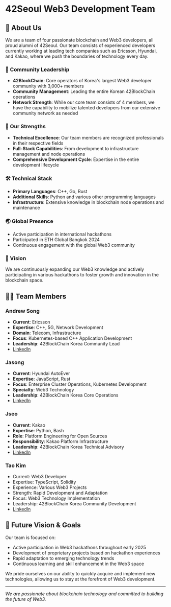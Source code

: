 # 42Seoul Web3 Development Team

## 👥 About Us
We are a team of four passionate blockchain and Web3 developers, all proud alumni of 42Seoul. Our team consists of experienced developers currently working at leading tech companies such as Ericsson, Hyundai, and Kakao, where we push the boundaries of technology every day.

### 💫 Community Leadership
- **42BlockChain**: Core operators of Korea's largest Web3 developer community with 3,000+ members
- **Community Management**: Leading the entire Korean 42BlockChain operations
- **Network Strength**: While our core team consists of 4 members, we have the capability to mobilize talented developers from our extensive community network as needed

### 💪 Our Strengths
- **Technical Excellence**: Our team members are recognized professionals in their respective fields
- **Full-Stack Capabilities**: From development to infrastructure management and node operations
- **Comprehensive Development Cycle**: Expertise in the entire development lifecycle

### 🛠 Technical Stack
- **Primary Languages**: C++, Go, Rust
- **Additional Skills**: Python and various other programming languages
- **Infrastructure**: Extensive knowledge in blockchain node operations and maintenance

### 🌏 Global Presence
- Active participation in international hackathons
- Participated in ETH Global Bangkok 2024
- Continuous engagement with the global Web3 community

### 🚀 Vision
We are continuously expanding our Web3 knowledge and actively participating in various hackathons to foster growth and innovation in the blockchain space.

## 👨‍💻 Team Members

### Andrew Song
- **Current**: Ericsson
- **Expertise**: C++, 5G, Network Development
- **Domain**: Telecom, Infrastructure
- **Focus**: Kubernetes-based C++ Application Development
- **Leadership**: 42BlockChain Korea Community Lead
- [LinkedIn](https://www.linkedin.com/in/sungwoonsong/)

### Jasong
- **Current**: Hyundai AutoEver
- **Expertise**: JavaScript, Rust
- **Focus**: Enterprise Cluster Operations, Kubernetes Development
- **Specialty**: Web3 Technology
- **Leadership**: 42BlockChain Korea Core Operations
- [LinkedIn](https://www.linkedin.com/in/jaeryongsong/)

### Jseo
- **Current**: Kakao
- **Expertise**: Python, Bash
- **Role**: Platform Engineering for Open Sources
- **Responsibility**: Kakao Platform Infrastructure
- **Leadership**: 42BlockChain Korea Technical Advisory
- [LinkedIn](https://www.linkedin.com/in/42-jseo/)

### Tao Kim
- Current: Web3 Developer
- Expertise: TypeScript, Solidity
- Experience: Various Web3 Projects
- Strength: Rapid Development and Adaptation
- Focus: Web3 Technology Implementation
- Leadership: 42BlockChain Korea Community Development
- [LinkedIn](https://www.linkedin.com/in/tao-b-kim/)

## 🎯 Future Vision & Goals

Our team is focused on:
- Active participation in Web3 hackathons throughout early 2025
- Development of proprietary projects based on hackathon experiences
- Rapid adaptation to emerging technology trends
- Continuous learning and skill enhancement in the Web3 space

We pride ourselves on our ability to quickly acquire and implement new technologies, allowing us to stay at the forefront of Web3 development.

---
*We are passionate about blockchain technology and committed to building the future of Web3.*